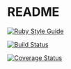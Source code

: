 # README

[![Ruby Style Guide](https://img.shields.io/badge/code_style-rubocop-brightgreen.svg)](https://github.com/rubocop/rubocop)

[![Build Status](https://img.shields.io/endpoint.svg?url=https%3A%2F%2Factions-badge.atrox.dev%2FFarlaf%2Fdepot%2Fbadge%3Fref%3Dmain&style=flat)](https://actions-badge.atrox.dev/Farlaf/depot/goto?ref=main)

[![Coverage Status](https://coveralls.io/repos/github/Farlaf/depot/badge.svg)](https://coveralls.io/github/Farlaf/depot)
